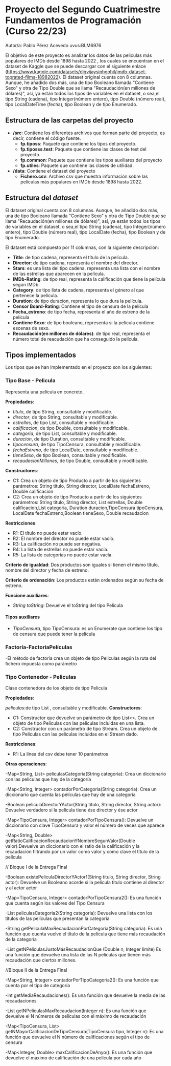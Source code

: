 # Proyecto del Segundo Cuatrimestre Fundamentos de Programación (Curso  22/23)
Autor/a: Pablo Pérez Acevedo   uvus:BLM6976

El objetivo de este proyecto es analizar los datos de las peliculas más populares de IMDb desde 1898 hasta 2022 , los cuales se encuentran en el dataset de Kaggle que se puede descargar con el siguiente enlace (https://www.kaggle.com/datasets/digvijaysinhgohil/imdb-dataset-toprated-films-18982022). El dataset original cuenta con 8 columnas. Aunque, he añadido dos más, una de tipo Booleano llamada "Contiene Sexo" y otra de Tipo Double que se llama "Recaudación(en millones de dólares)", así, ya están todos los tipos de variables en el dataset, o sea,el tipo String (cadena), tipo Integer(número entero), tipo Double (número real), tipo LocalDateTime (fecha), tipo Boolean y de tipo Enumerado.


## Estructura de las carpetas del proyecto

* **/src**: Contiene los diferentes archivos que forman parte del proyecto, es decir, contiene el código fuente.
  * **fp.tiposs**: Paquete que contiene los tipos del proyecto.
  * **fp.tiposss.test**: Paquete que contiene las clases de test del proyecto.
  * **fp.common**: Paquete que contiene los tipos auxiliares del proyecto
  * **fp.utiles**:  Paquete que contiene las clases de utilidad. 
* **/data**: Contiene el dataset del proyecto
    * **Fichero.csv**: Archivo csv que muestra información sobre las películas más populares en IMDb desde 1898 hasta 2022.
    
## Estructura del *dataset*

El dataset original cuenta con 8 columnas. Aunque, he añadido dos más, una de tipo Booleano llamada "Contiene Sexo" y otra de Tipo Double que se llama "Recaudación(en millones de dólares)", así, ya están todos los tipos de variables en el dataset, o sea,el tipo String (cadena), tipo Integer(número entero), tipo Double (número real), tipo LocalDate (fecha), tipo Boolean y de tipo Enumerado.

El dataset está compuesto por 11 columnas, con la siguiente descripción:

* **Title**: de tipo cadena, representa el título de la película.
* **Director**: de tipo cadena, representa el nombre del director.
* **Stars**: es una lista del tipo cadena, representa una lista con el nombre de las estrellas que aparecen en la película.
* **IMDb-Rating**: de tipo real, representa la calificación que tiene la película según IMDb.
* **Category**: de tipo lista de cadena, representa el género al que pertenece la película.
* **Duration**: de tipo duracion, representa lo que dura la película.
* **Censor Board-Rating**: Contiene el tipo de censura de la película
* **Fecha_estreno**: de tipo fecha, representa el año de estreno de la película
* **Contiene Sexo**: de tipo booleano, representa si la película contiene escenas de sexo.
* **Recaudación(en millones de dólares)**: de tipo real, representa el número total de reacudación que ha conseguido la película.


## Tipos implementados

Los tipos que se han implementado en el proyecto son los siguientes:

### Tipo Base - Pelicula
Representa una película en concreto.

**Propiedades**:

- _titulo_, de tipo String, consultable y modificable. 
- _director_, de tipo String, consultable y modificable.
- _estrellas_, de tipo List<String>, consultable y modificable.
- _calificacion_, de tipo Double, consultable y modificable.
- _categoria_, de tipo List<String>, consultable y modificable.
- _duracion_, de tipo Duration, consultable y modificable.
- _tipocensura_, de tipo TipoCensura, consultable y modificable.
- _fechaEstreno_, de tipo LocalDate, consultable y modificable.
- _tieneSexo_, de tipo Boolean, consultable y modificable.
- _recaudacionMillones_, de tipo Double, consultable y modificable.


**Constructores**: 

- C1: Crea un objeto de tipo Producto a partir de los siguientes parámetros: String titulo, String director, LocalDate fechaEstreno, Double calificacion
- C2: Crea un objeto de tipo Producto a partir de los siguientes parámetros: String titulo, String director, List<String> estrellas, Double calificacion,List<String> categoria, Duration duracion,TipoCensura tipoCensura, LocalDate fechaEstreno,Boolean tieneSexo, Double recaudacion


**Restricciones**:
 
- R1: El título no puede estar vacío.
- R2: El nombre del director no puede estar vacío.
- R3: La calificación no puede ser negativa.
- R4: La lista de estrellas no puede estar vacía.
- R5: La lista de categorías no puede estar vacía.


**Criterio de igualdad**: Dos productos son iguales si tienen el mismo título, nombre del director y fecha de estreno.

**Criterio de ordenación**: Los productos están ordenados según su fecha de estreno.

**Funcione auxiliares**:
 
-	_String toString_: Devuelve el toString del tipo Pelicula

#### Tipos auxiliares
- _TipoCensura_, tipo TipoCensura: es un Enumerate que contiene los tipo de censura que puede tener la película

### Factoría-FactoriaPelículas

-El método de factoría crea un objeto de tipo Peliculas según la ruta del fichero impuesta como parámetro

### Tipo Contenedor - Peliculas

Clase contenedora de los objeto de tipo Pelicula

**Propiedades**:

_peliculas_:de tipo List<String> , consultable y modificable.
**Constructores**: 

- C1: Constructor que devuelve un parámetro de tipo List<>. Crea un objeto de tipo Peliculas con las películas incluidas en una lista.
- C2: Constructor con un parámetro de tipo Stream. Crea un objeto de tipo Peliculas con las peliculas incluidas en el Stream dado.


**Restricciones**:
 
- R1: La línea del csv debe tener 10 parámetros

**Otras operaciones**:


-Map<String, List<String>> peliculasCategoria(String categoria): Crea un diccionario con las películas que hay de la categoría
	
-Map<String, Integer> contadorPorCategoria(String categoria): Crea un diccionario que cuenta las películas que hay de una categoría
	
-Boolean peliculaDirectorYActor(String titulo, String director, String actor): Devuelve verdadero si la película tiene ése director y ése actor
	
-Map<TipoCensura, Integer> contadorPorTipoCensura(): Devuelve un diccionario con clave TipoCensura y valor el número de veces que aparece
	
-Map<String, Double> getRatioCalificacionRecaudacionYNombreSegunValor(Double valor):Devuelve un diccionario con el ratio de la calificación y la recaudación filtrando por un valor como valor y como clave el título de la película

// Bloque I de la Entrega Final 

-Boolean existePeliculaDirectorYActor1(String titulo, String director, String actor): Devuelve un Booleano acorde si la película titulo contiene al director y al actor actor
	
-Map<TipoCensura, Integer> contadorPorTipoCensura2(): Es una función que cuenta según los valores del Tipo Censura
	
-List<String> peliculasCategoria2(String categoria): Devuelve una lista con los títulos de las películas que presentan la categoría
	
-String getPeliculaMaxRecaudacionPorCategoria(String categoria): Es una función que cuenta vuelve el título de la película que tiene más recaudación de la categoría
	
-List<String> getNPeliculasJustoMásRecaudacionQue (Double n, Integer limite) Es una función que devuelve una lista de las N peliculas que tienen más recaudación que ciertos millones.

	
	
//Bloque II de la Entrega Final
	
-Map<String, Integer> contadorPorTipoCategoria2(): Es una función que cuenta por el tipo de categoría
	
-int getMediaRecaudaciones(): Es una función que devuelve la media de las recaudaciones
	
-List<String> getNPeliculasMaxRecaudacion(Integer n): Es una función que devuelve el N números de películas con el máximo de recaudación

-Map<TipoCensura, List<String>> getNMayorCalificacionDeTipoCensura(TipoCensura tipo, Integer n): Es una función que devuelve el N número de calificaciones según el tipo de censura
	
-Map<Integer, Double> maxCalificacionDeAnyo(): Es una función que devuelve el máximo de calificación de una película por cada año
	